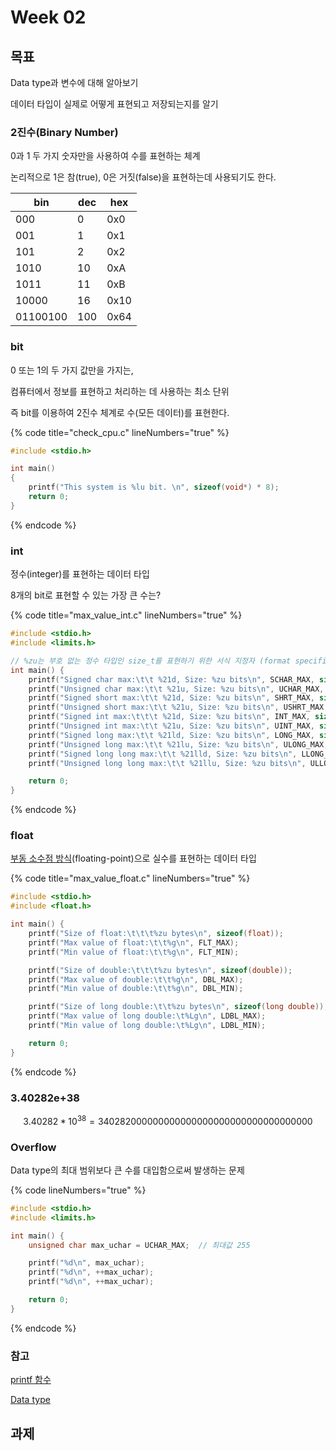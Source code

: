 # Week 02

## 목표

Data type과 변수에 대해 알아보기

데이터 타입이 실제로 어떻게 표현되고 저장되는지를 알기



### 2진수(Binary Number)

0과 1 두 가지 숫자만을 사용하여 수를 표현하는 체계

논리적으로 1은 참(true), 0은 거짓(false)을 표현하는데 사용되기도 한다.

| bin      | dec | hex  |
| -------- | --- | ---- |
| 000      | 0   | 0x0  |
| 001      | 1   | 0x1  |
| 101      | 2   | 0x2  |
| 1010     | 10  | 0xA  |
| 1011     | 11  | 0xB  |
| 10000    | 16  | 0x10 |
| 01100100 | 100 | 0x64 |



### bit

0 또는 1의 두 가지 값만을 가지는,

컴퓨터에서 정보를 표현하고 처리하는 데 사용하는 최소 단위

즉 bit를 이용하여 2진수 체계로 수(모든 데이터)를 표현한다.



{% code title="check_cpu.c" lineNumbers="true" %}
```c
#include <stdio.h>

int main()
{
    printf("This system is %lu bit. \n", sizeof(void*) * 8);
    return 0;
}
```
{% endcode %}





### int

정수(integer)를 표현하는 데이터 타입

8개의 bit로 표현할 수 있는 가장 큰 수는?

{% code title="max_value_int.c" lineNumbers="true" %}
```c
#include <stdio.h>
#include <limits.h>

// %zu는 부호 없는 정수 타입인 size_t를 표현하기 위한 서식 지정자 (format specifier)
int main() {
    printf("Signed char max:\t\t %21d, Size: %zu bits\n", SCHAR_MAX, sizeof(signed char) * 8);
    printf("Unsigned char max:\t\t %21u, Size: %zu bits\n", UCHAR_MAX, sizeof(unsigned char) * 8);
    printf("Signed short max:\t\t %21d, Size: %zu bits\n", SHRT_MAX, sizeof(signed short) * 8);
    printf("Unsigned short max:\t\t %21u, Size: %zu bits\n", USHRT_MAX, sizeof(unsigned short) * 8);
    printf("Signed int max:\t\t\t %21d, Size: %zu bits\n", INT_MAX, sizeof(signed int) * 8);
    printf("Unsigned int max:\t\t %21u, Size: %zu bits\n", UINT_MAX, sizeof(unsigned int) * 8);
    printf("Signed long max:\t\t %21ld, Size: %zu bits\n", LONG_MAX, sizeof(signed long) * 8);
    printf("Unsigned long max:\t\t %21lu, Size: %zu bits\n", ULONG_MAX, sizeof(unsigned long) * 8);
    printf("Signed long long max:\t\t %21lld, Size: %zu bits\n", LLONG_MAX, sizeof(signed long long) * 8);
    printf("Unsigned long long max:\t\t %21llu, Size: %zu bits\n", ULLONG_MAX, sizeof(unsigned long long) * 8);

    return 0;
}
```
{% endcode %}



### float

[부동 소수점 방식](https://ko.wikipedia.org/wiki/%EB%B6%80%EB%8F%99%EC%86%8C%EC%88%98%EC%A0%90#32%EB%B9%84%ED%8A%B8\_%EC%BB%B4%ED%93%A8%ED%84%B0%EC%97%90%EC%84%9C%EC%9D%98\_%EB%B6%80%EB%8F%99%EC%86%8C%EC%88%98%EC%A0%90\_%EB%B0%A9%EC%8B%9D)(floating-point)으로 실수를 표현하는 데이터 타입

{% code title="max_value_float.c" lineNumbers="true" %}
```c
#include <stdio.h>
#include <float.h>

int main() {
    printf("Size of float:\t\t\t%zu bytes\n", sizeof(float));
    printf("Max value of float:\t\t%g\n", FLT_MAX);
    printf("Min value of float:\t\t%g\n", FLT_MIN);

    printf("Size of double:\t\t\t%zu bytes\n", sizeof(double));
    printf("Max value of double:\t\t%g\n", DBL_MAX);
    printf("Min value of double:\t\t%g\n", DBL_MIN);

    printf("Size of long double:\t\t%zu bytes\n", sizeof(long double));
    printf("Max value of long double:\t%Lg\n", LDBL_MAX);
    printf("Min value of long double:\t%Lg\n", LDBL_MIN);

    return 0;
}
```
{% endcode %}



### 3.40282e+38

$$
3.40282*10^{38} = 340282000000000000000000000000000000000
$$

### Overflow

Data type의 최대 범위보다 큰 수를 대입함으로써 발생하는 문제

{% code lineNumbers="true" %}
```c
#include <stdio.h>
#include <limits.h>

int main() {
    unsigned char max_uchar = UCHAR_MAX;  // 최대값 255

    printf("%d\n", max_uchar);
    printf("%d\n", ++max_uchar);
    printf("%d\n", ++max_uchar);

    return 0;
}
```
{% endcode %}

&#x20;

### 참고

[printf 함수](https://ko.wikipedia.org/wiki/Printf)

[Data type](https://en.wikipedia.org/wiki/C\_data\_types#Main\_types)





## 과제
